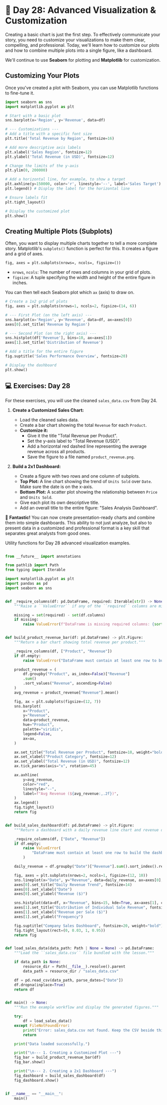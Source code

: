 # 📘 Day 28: Advanced Visualization & Customization

Creating a basic chart is just the first step. To effectively communicate your story, you need to customize your visualizations to make them clear, compelling, and professional. Today, we'll learn how to customize our plots and how to combine multiple plots into a single figure, like a dashboard.

We'll continue to use **Seaborn** for plotting and **Matplotlib** for customization.

## Customizing Your Plots

Once you've created a plot with Seaborn, you can use Matplotlib functions to fine-tune it.

```python
import seaborn as sns
import matplotlib.pyplot as plt

# Start with a basic plot
sns.barplot(x='Region', y='Revenue', data=df)

# --- Customizations ---
# Add a title with a specific font size
plt.title('Total Revenue by Region', fontsize=16)

# Add more descriptive axis labels
plt.xlabel('Sales Region', fontsize=12)
plt.ylabel('Total Revenue (in USD)', fontsize=12)

# Change the limits of the y-axis
plt.ylim(0, 200000)

# Add a horizontal line, for example, to show a target
plt.axhline(y=150000, color='r', linestyle='--', label='Sales Target')
plt.legend() # Display the label for the horizontal line

# Ensure labels fit
plt.tight_layout()

# Display the customized plot
plt.show()
```

## Creating Multiple Plots (Subplots)

Often, you want to display multiple charts together to tell a more complete story. Matplotlib's `subplots()` function is perfect for this. It creates a figure and a grid of axes.

`fig, axes = plt.subplots(nrows=, ncols=, figsize=())`

- `nrows`, `ncols`: The number of rows and columns in your grid of plots.
- `figsize`: A tuple specifying the width and height of the entire figure in inches.

You can then tell each Seaborn plot which `ax` (axis) to draw on.

```python
# Create a 1x2 grid of plots
fig, axes = plt.subplots(nrows=1, ncols=2, figsize=(14, 6))

# --- First Plot (on the left axis) ---
sns.barplot(x='Region', y='Revenue', data=df, ax=axes[0])
axes[0].set_title('Revenue by Region')

# --- Second Plot (on the right axis) ---
sns.histplot(df['Revenue'], bins=10, ax=axes[1])
axes[1].set_title('Distribution of Revenue')

# Add a title for the entire figure
fig.suptitle('Sales Performance Overview', fontsize=20)

# Display the dashboard
plt.show()
```

## 💻 Exercises: Day 28

For these exercises, you will use the cleaned `sales_data.csv` from Day 24.

1. **Create a Customized Sales Chart:**

   - Load the cleaned sales data.
   - Create a bar chart showing the total `Revenue` for each `Product`.
   - **Customize it:**
     - Give it the title "Total Revenue per Product".
     - Set the y-axis label to "Total Revenue (USD)".
     - Add a horizontal red dashed line representing the average revenue across all products.
     - Save the figure to a file named `product_revenue.png`.

1. **Build a 2x1 Dashboard:**

   - Create a figure with two rows and one column of subplots.
   - **Top Plot:** A line chart showing the trend of `Units Sold` over `Date`. Make sure the date is on the x-axis.
   - **Bottom Plot:** A scatter plot showing the relationship between `Price` and `Units Sold`.
   - Give each plot its own descriptive title.
   - Add an overall title to the entire figure: "Sales Analysis Dashboard".

🎉 **Fantastic!** You can now create presentation-ready charts and combine them into simple dashboards. This ability to not just analyze, but also to present data in a customized and professional format is a key skill that separates great analysts from good ones.

Utility functions for Day 28 advanced visualization examples.

```python

from __future__ import annotations

from pathlib import Path
from typing import Iterable

import matplotlib.pyplot as plt
import pandas as pd
import seaborn as sns


def _require_columns(df: pd.DataFrame, required: Iterable[str]) -> None:
    """Raise a ``ValueError`` if any of the ``required`` columns are missing."""

    missing = set(required) - set(df.columns)
    if missing:
        raise ValueError(f"DataFrame is missing required columns: {sorted(missing)}")


def build_product_revenue_bar(df: pd.DataFrame) -> plt.Figure:
    """Return a bar chart showing total revenue per product."""

    _require_columns(df, ["Product", "Revenue"])
    if df.empty:
        raise ValueError("DataFrame must contain at least one row to build the chart.")

    product_revenue = (
        df.groupby("Product", as_index=False)["Revenue"]
        .sum()
        .sort_values("Revenue", ascending=False)
    )
    avg_revenue = product_revenue["Revenue"].mean()

    fig, ax = plt.subplots(figsize=(12, 7))
    sns.barplot(
        x="Product",
        y="Revenue",
        data=product_revenue,
        hue="Product",
        palette="viridis",
        legend=False,
        ax=ax,
    )

    ax.set_title("Total Revenue per Product", fontsize=18, weight="bold")
    ax.set_xlabel("Product Category", fontsize=12)
    ax.set_ylabel("Total Revenue (in USD)", fontsize=12)
    ax.tick_params(axis="x", rotation=45)

    ax.axhline(
        y=avg_revenue,
        color="red",
        linestyle="--",
        label=f"Avg Revenue (${avg_revenue:,.2f})",
    )
    ax.legend()
    fig.tight_layout()
    return fig


def build_sales_dashboard(df: pd.DataFrame) -> plt.Figure:
    """Return a dashboard with a daily revenue line chart and revenue distribution histogram."""

    _require_columns(df, ["Date", "Revenue"])
    if df.empty:
        raise ValueError(
            "DataFrame must contain at least one row to build the dashboard."
        )

    daily_revenue = df.groupby("Date")["Revenue"].sum().sort_index().reset_index()

    fig, axes = plt.subplots(nrows=2, ncols=1, figsize=(12, 10))
    sns.lineplot(x="Date", y="Revenue", data=daily_revenue, ax=axes[0], color="blue")
    axes[0].set_title("Daily Revenue Trend", fontsize=14)
    axes[0].set_xlabel("Date")
    axes[0].set_ylabel("Revenue ($)")

    sns.histplot(data=df, x="Revenue", bins=15, kde=True, ax=axes[1], color="green")
    axes[1].set_title("Distribution of Individual Sale Revenue", fontsize=14)
    axes[1].set_xlabel("Revenue per Sale ($)")
    axes[1].set_ylabel("Frequency")

    fig.suptitle("Company Sales Dashboard", fontsize=20, weight="bold")
    fig.tight_layout(rect=(0, 0.03, 1, 0.95))
    return fig


def load_sales_data(data_path: Path | None = None) -> pd.DataFrame:
    """Load the ``sales_data.csv`` file bundled with the lesson."""

    if data_path is None:
        resource_dir = Path(__file__).resolve().parent
        data_path = resource_dir / "sales_data.csv"

    df = pd.read_csv(data_path, parse_dates=["Date"])
    df.dropna(inplace=True)
    return df


def main() -> None:
    """Run the example workflow and display the generated figures."""

    try:
        df = load_sales_data()
    except FileNotFoundError:
        print("Error: sales_data.csv not found. Keep the CSV beside this script.")
        return

    print("Data loaded successfully.")

    print("\n--- 1. Creating a Customized Plot ---")
    fig_bar = build_product_revenue_bar(df)
    fig_bar.show()

    print("\n--- 2. Creating a 2x1 Dashboard ---")
    fig_dashboard = build_sales_dashboard(df)
    fig_dashboard.show()


if __name__ == "__main__":
    main()

```
